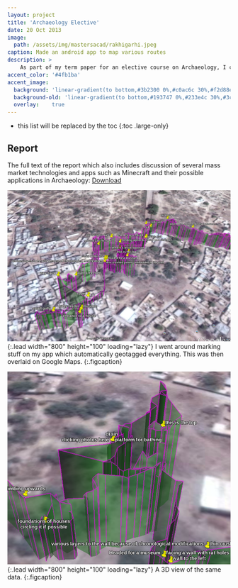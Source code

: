 ```yaml
---
layout: project
title: 'Archaeology Elective'
date: 20 Oct 2013
image:  
  path: /assets/img/mastersacad/rakhigarhi.jpeg
caption: Made an android app to map various routes
description: >
    As part of my term paper for an elective course on Archaeology, I coded an android application to map various routes and points of interests of a field trip to a historical site.
accent_color: '#4fb1ba'
accent_image:
  background: 'linear-gradient(to bottom,#3b2300 0%,#c0ac6c 30%,#f2d88e 50%,#f4de8c 70%,#cdccc8 100%)'
  background-old: 'linear-gradient(to bottom,#193747 0%,#233e4c 30%,#3c929e 50%,#d5d5d4 70%,#cdccc8 100%)'
  overlay:    true
---
```


* this list will be replaced by the toc
{:toc .large-only}

## Report

The full text of the report which also includes discussion of several mass market technologies and apps such as Minecraft and their possible applications in Archaeology: [Download](/assets/pdf/archaeology_report_jithin.pdf)

![Full-width image](/assets/img/mastersacad/rakhigarhi_map.png){:.lead width="800" height="100" loading="lazy"}
I went around marking stuff on my app which automatically geotagged everything. This was then overlaid on Google Maps. 
{:.figcaption}

![Full-width image](/assets/img/mastersacad/rakhigarhi_map_3d.png){:.lead width="800" height="100" loading="lazy"}
A 3D view of the same data.
{:.figcaption}
